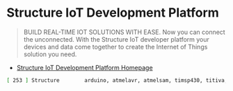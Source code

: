 Structure IoT Development Platform
==

> BUILD REAL-TIME IOT SOLUTIONS WITH EASE. Now you can connect the unconnected. With the Structure IoT developer platform your devices and data come together to create the Internet of Things solution you need.


- [Structure IoT Development Platform Homepage](https://www.getstructure.io/)

```sh
[ 253 ] Structure        arduino, atmelavr, atmelsam, timsp430, titiva, teensy, freescalekinetis, ststm32, nordicnrf51, nxplpc, espressif, siliconlabsefm32, linux_arm, native "Structure": Arduino SDK for connecting embedded devices to the Structure IoT developer platform
```

